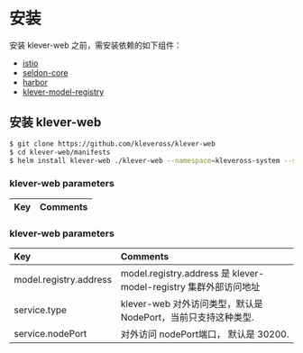 # 安装

安装 klever-web 之前，需安装依赖的如下组件：
* [istio](https://github.com/istio/istio)
* [seldon-core](https://github.com/SeldonIO/seldon-core)
* [harbor](https://github.com/goharbor/harbor)
* [klever-model-registry](https://github.com/kleveross/klever-model-registry)

## 安装 klever-web
```bash
$ git clone https://github.com/kleveross/klever-web
$ cd klever-web/manifests
$ helm install klever-web ./klever-web --namespace=kleveross-system --set model.registry.address={model-registry-external-address}  --set service.nodePort={port}
```

### klever-web parameters
| Key | Comments |
| :-----| :---- |
### klever-web parameters
| Key | Comments |
| :-----| :---- |
| model.registry.address | model.registry.address 是 klever-model-registry 集群外部访问地址|
| service.type | klever-web 对外访问类型，默认是 NodePort，当前只支持这种类型. |
| service.nodePort | 对外访问 nodePort端口， 默认是 30200. |